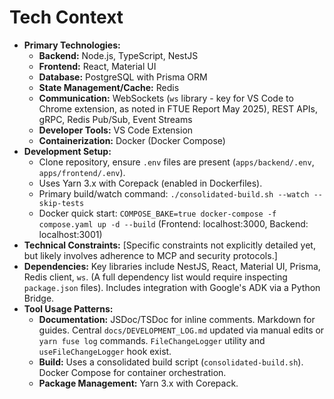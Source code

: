 # Tech Context

*   **Primary Technologies:**
    *   **Backend:** Node.js, TypeScript, NestJS
    *   **Frontend:** React, Material UI
    *   **Database:** PostgreSQL with Prisma ORM
    *   **State Management/Cache:** Redis
    *   **Communication:** WebSockets (`ws` library - key for VS Code to Chrome extension, as noted in FTUE Report May 2025), REST APIs, gRPC, Redis Pub/Sub, Event Streams
    *   **Developer Tools:** VS Code Extension
    *   **Containerization:** Docker (Docker Compose)
*   **Development Setup:**
    *   Clone repository, ensure `.env` files are present (`apps/backend/.env`, `apps/frontend/.env`).
    *   Uses Yarn 3.x with Corepack (enabled in Dockerfiles).
    *   Primary build/watch command: `./consolidated-build.sh --watch --skip-tests`
    *   Docker quick start: `COMPOSE_BAKE=true docker-compose -f compose.yaml up -d --build` (Frontend: localhost:3000, Backend: localhost:3001)
*   **Technical Constraints:** [Specific constraints not explicitly detailed yet, but likely involves adherence to MCP and security protocols.]
*   **Dependencies:** Key libraries include NestJS, React, Material UI, Prisma, Redis client, `ws`. (A full dependency list would require inspecting `package.json` files). Includes integration with Google's ADK via a Python Bridge.
*   **Tool Usage Patterns:**
    *   **Documentation:** JSDoc/TSDoc for inline comments. Markdown for guides. Central `docs/DEVELOPMENT_LOG.md` updated via manual edits or `yarn fuse log` commands. `FileChangeLogger` utility and `useFileChangeLogger` hook exist.
    *   **Build:** Uses a consolidated build script (`consolidated-build.sh`). Docker Compose for container orchestration.
    *   **Package Management:** Yarn 3.x with Corepack.
